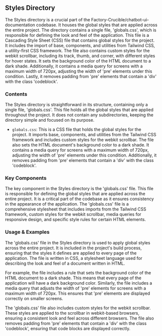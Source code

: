 
## Styles Directory

The Styles directory is a crucial part of the Factory-Crucible/chatbot-ui-documentation codebase. It houses the global styles that are applied across the entire project. The directory contains a single file, 'globals.css', which is responsible for defining the look and feel of the application. This file is a Cascading Style Sheet (CSS) file that contains global styles for the project. It includes the import of base, components, and utilities from Tailwind CSS, a utility-first CSS framework. The file also contains custom styles for the webkit scrollbar, including its track, thumb, and corner, with different styles for hover states. It sets the background color of the HTML document to a dark shade. Additionally, it contains a media query for screens with a maximum width of 720px, adjusting the width of 'pre' elements under this condition. Lastly, it removes padding from 'pre' elements that contain a 'div' with the class 'codeblock'.

### Contents

The Styles directory is straightforward in its structure, containing only a single file, 'globals.css'. This file holds all the global styles that are applied throughout the project. It does not contain any subdirectories, keeping the directory simple and focused on its purpose.

- `globals.css`: This is a CSS file that holds the global styles for the project. It imports base, components, and utilities from the Tailwind CSS framework and includes custom styles for the webkit scrollbar. The file also sets the HTML document's background color to a dark shade. It contains a media query for screens with a maximum width of 720px, adjusting the width of 'pre' elements under this condition. Additionally, it removes padding from 'pre' elements that contain a 'div' with the class 'codeblock'.

### Key Components

The key component in the Styles directory is the 'globals.css' file. This file is responsible for defining the global styles that are applied across the entire project. It is a critical part of the codebase as it ensures consistency in the appearance of the application. The 'globals.css' file is a comprehensive stylesheet that includes imports from the Tailwind CSS framework, custom styles for the webkit scrollbar, media queries for responsive design, and specific style rules for certain HTML elements.

### Usage & Examples

The 'globals.css' file in the Styles directory is used to apply global styles across the entire project. It is included in the project's build process, ensuring that the styles it defines are applied to every page of the application. The file is written in CSS, a stylesheet language used for describing the look and feel of a document written in HTML.

For example, the file includes a rule that sets the background color of the HTML document to a dark shade. This means that every page of the application will have a dark background color. Similarly, the file includes a media query that adjusts the width of 'pre' elements for screens with a maximum width of 720px. This ensures that 'pre' elements are displayed correctly on smaller screens.

The 'globals.css' file also includes custom styles for the webkit scrollbar. These styles are applied to the scrollbar in webkit-based browsers, ensuring a consistent look and feel across different browsers. The file also removes padding from 'pre' elements that contain a 'div' with the class 'codeblock', ensuring that code blocks are displayed correctly.
